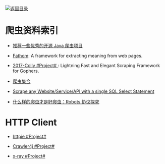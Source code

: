 [![返回目录](https://parg.co/UGo)](https://github.com/wxyyxc1992/Awesome-Reference)

# 爬虫资料索引

* [推荐一些优秀的开源 Java 爬虫项目](https://zhuanlan.zhihu.com/p/24844250)

* [Fathom](https://github.com/mozilla/fathom): A framework for extracting meaning from web pages.

* [2017-Colly #Project# ](https://github.com/asciimoo/colly): Lightning Fast and Elegant Scraping Framework for Gophers.

* [爬虫集合](https://github.com/facert/awesome-spider)

* [Scrape any Website/Service/API with a single SQL Select Statement](https://hackernoon.com/scrape-any-website-service-api-with-a-single-sql-select-statement-8d60be1e9a49#.qk9dmtpdv)

* [什么样的爬虫才是好爬虫：Robots 协议探究](http://mp.weixin.qq.com/s?__biz=MzIxNDE4MzA4OQ==&mid=2651024700&idx=1&sn=f7eb42de24c78948d2b10570d8b165e8&scene=0#wechat_redirect)

# HTTP Client

* [httpie #Project#](https://github.com/jkbrzt/httpie)

* [Crawler4j #Project#](https://github.com/yasserg/crawler4j)

* [x-ray #Project#](https://github.com/lapwinglabs/x-ray)

